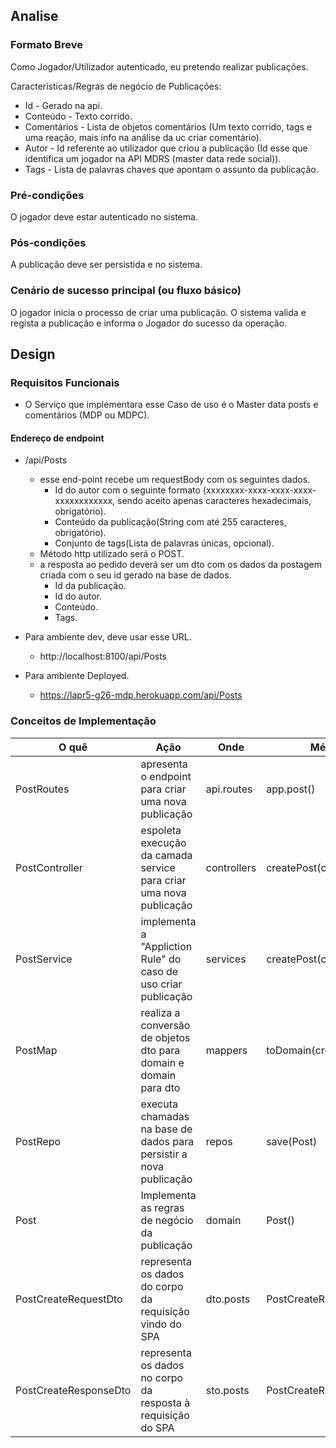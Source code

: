 
## Analise

### Formato Breve
Como Jogador/Utilizador autenticado, eu pretendo realizar publicações.

Características/Regras de negócio de Publicações:
* Id - Gerado na api.
* Conteúdo - Texto corrido.
* Comentários - Lista de objetos comentários (Um texto corrido, tags e uma reação, mais info na análise da uc criar comentário).
* Autor - Id referente ao utilizador que criou a publicação (Id esse que identifica um jogador na API MDRS (master data rede social)).
* Tags - Lista de palavras chaves que apontam o assunto da publicação.

### Pré-condições
O jogador deve estar autenticado no sistema.

### Pós-condições
A publicação deve ser persistida e no sistema.


### Cenário de sucesso principal (ou fluxo básico)
O jogador inicia o processo de criar uma publicação.
O sistema valida e regista a publicação e informa o Jogador do sucesso da operação.

## Design

### Requisitos Funcionais

* O Serviço que implementara esse Caso de uso é o Master data posts e comentários (MDP ou MDPC).

#### Endereço de endpoint
* /api/Posts
    - esse end-point recebe um requestBody com os seguintes dados.
        - Id do autor com o seguinte formato (xxxxxxxx-xxxx-xxxx-xxxx-xxxxxxxxxxxx, sendo aceito apenas caracteres hexadecimais, obrigatório).
        - Conteúdo da publicação(String com até 255 caracteres, obrigatório).
        - Conjunto de tags(Lista de palavras únicas, opcional).
    - Método http utilizado será o POST.
    - a resposta ao pedido deverá ser um dto com os dados da postagem criada com o seu id gerado na base de dados.
        - Id da publicação.
        - Id do autor.
        - Conteúdo.
        - Tags.

* Para ambiente dev, deve usar esse URL.
    - http://localhost:8100/api/Posts

* Para ambiente Deployed.
    - https://lapr5-g26-mdp.herokuapp.com/api/Posts
    

### Conceitos de Implementação
| O quê                  | Ação                                                         | Onde         | Método                                                       |  
| ---------------------- | ------------------------------------------------------------ | ------------ | ------------------------------------------------------------ |  
| PostRoutes | apresenta o endpoint para criar uma nova publicação| api.routes | app.post()|  
| PostController| espoleta execução da camada service para criar uma nova publicação | controllers | createPost(createPostDto) |  
| PostService| implementa a "Appliction Rule" do caso de uso criar publicação| services | createPost(createPostDto) |
| PostMap| realiza a conversão de objetos dto para domain e domain para dto| mappers| toDomain(createPostDto) |  
| PostRepo| executa chamadas na base de dados para persistir a nova publicação  | repos| save(Post) |  
| Post| Implementa as regras de negócio da publicação | domain| Post() |  
| PostCreateRequestDto| representa os dados do corpo da requisição vindo do SPA| dto.posts| PostCreateRequestDto() |  
| PostCreateResponseDto|  representa os dados no corpo da resposta à requisição do SPA | sto.posts| PostCreateResponseDto() |  


